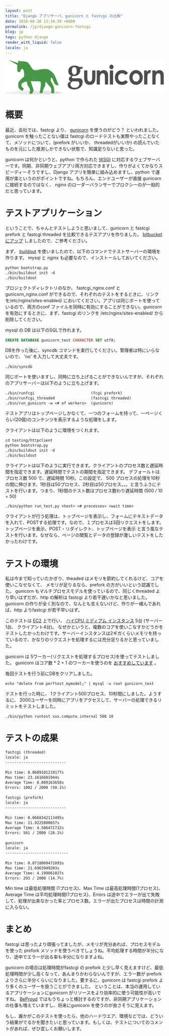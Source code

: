 ```yaml
---
layout: post
title: "Django アプリサーバ、gunicorn と fastcgi の比較"
date: 2010-08-28 13:34:39 +0000
permalink: /jp/django-gunicorn-fastcgi
blog: jp
tags: python django
render_with_liquid: false
locale: ja
---
```


![image](/assets/images/624/large_gunicorn_big.png)

# 概要

最近、会社では、fastcgi より、 [gunicorn](http://gunicorn.org/) を使うのがどう？
といわれました。gunicorn を触ったことない僕は fastcgi
のロードテストも実際やったことなくて、メソッドについて、(prefork
がいいか、 threadedがいいか) の読んでいたものを元にした推測しかできない状態で、知識足りないと思った。

gunicorn は何かというと、python で作られた
[WSGI](http://ja.wikipedia.org/wiki/Web_Server_Gateway_Interface)
に対応するウェブサーバーです。同期、非同期ウェブアプリ両方対応できますし、作りがよくてかなりスピーディーそうですし、Django
アプリを簡単に組み込めますし、python で運用が楽というのがポイントですね。もちろん、エンドユーザーが直接 gunicorn
に接続するのではなく、 nginx のローダーバランサーでプロクシーのが一般的だと思っています。

# テストアプリケーション

ということで、ちゃんとテストしようと思いまして、gunicorn と fastcgi prefork と fastcgi threaded
を比較できるテスアプリを作りました。 [bitbucket
にアップ](http://bitbucket.org/IanLewis/gunicorn-test)
しましたので、ご参考ください。

まず、 [buildout](http://www.buildout.org/)
を使いましたので、以下のコマンドでテストサーバーの環境を作ります。
mysql と nginx も必要なので、インストールしておいてください。

```text
python bootstrap.py
./bin/buildout init -d
./bin/buildout
```

プロジェクトディレクトリのなか、 fastcgi_nginx.conf と gunicorn_nginx.conf
ができるので、それぞれのテストをするときに、リンクを/etc/nginx/sites-enabled/
においてください。アプリは同じポートを使っているので、両方のconf ファイルを同時に有効にすることができない。gunicorn
を有効にするときに、まず、fastcgi のリンクを /etc/nginx/sites-enabled/
から削除してください。

mysql の DB は以下のSQLで作れます。

```sql
CREATE DATABASE gunicorn_test CHARACTER SET utf8;
```

DBを作った後に、syncdb コマンドを実行してください。管理者は特にいらないので、 'no' を入力して大丈夫です。

```text
./bin/syncdb
```

同じポートを使いますし、同時に立ち上げることができないんですが、それぞれのアプリサーバーは以下のように立ち上げます。

```text
./bin/runfcgi                         (fcgi prefork)
./bin/runfcgi_threaded                (fastcgi threaded)
./bin/run_gunicorn -w <# of workers>  (gunicorn)
```

テストアプリはトップページしかなくて、一つのフォームを持って、一ページくらい(20個)のコンテンツを表示するような処理をします。

クライアントは以下のように環境をつくれます。

```text
cd testing/httpclient
python bootstrap.py
./bin/buildout init -d
./bin/buildout
```

クライアントは以下のように実行できます。クライアントのプロセス数と遅延時間を指定できます。遅延時間でテストの期間を指定できます。
デフォールトはプロセス数 500 で、遅延時間 10秒。この設定で、 500
プロセスの処理を10秒の間に伸びます。1秒目は50プロセス、2秒目は50プロセス。。。と言うふうにテストを行います。つまり、1秒間のテスト数はプロセス数わり遅延時間
(500 / 10 = 50)

```text
./bin/python run_test.py <host> <# processes> <wait time>
```

クライアントが行う処理は、トップページを表示し、フォームにテキストデータを入れて、POSTする処理です。なので、１プロセスは3回リクエストをします。
トップページを表示、POST・リダイレクト、トップページを表示
と言う風なテストを行います。なぜなら、ページの閲覧とデータの登録が激しいテストをしたかったわけです。

# テストの環境

私は今まで知っていたかぎり、theaded はメモリを節約してくれるけど、コアを使いこなせなくて、 メモリが足りるなら、prefork
の方がいいという認識でした。 gunicorn もマルチプロセスモデルを使っているので、同じくthreaded
より早いはずだが、http の解析は fastcgi より若干遅いかなと思いました。gunicorn
の作りが全く別なので、なんとも言えないけど、作りが一緒んであれば、http よりfastcgi が若干早いはず。

このテストは [EC2](http://aws.amazon.com/jp/ec2/) 上で行い、 [ハイCPU ミディアム
インスタンス](http://aws.amazon.com/jp/ec2/instance-types/) 5台
(サーバー1台、 クライアント4台)。
なぜかというと、複数のコアを使いこなすかどうかをテストしたかったわけです。サーバーインスタンスは2ギガくらいメモリを持っているので、かなりのリクエストを処理するには充分足りるかと思っていました。

gunicorn は 5ワーカー(リクエストを処理するプロセス)を使ってテストしました。 gunicorn はコア数 \* 2 + 1
のワーカーを使うのを
[おすすめしています](http://gunicorn.org/design.html#how-many-workers)
。

毎回テストを行う前にDBをクリアしました。

```text
echo "delete from perftest_mymodel;" | mysql -u root gunicorn_test
```

テストを行った時に、 1クライアント500プロセス、10秒間にしました。ようするに、
2000ユーザーを同時にアプリをアクセスして、サーバーの処理できるリミットをテストしました。

```text
./bin/python runtest xxx.compute.internal 500 10
```

# テストの成果

```text
fastcgi (threaded)
locale: ja
---------------------------

Min time: 0.0689101219177s
Max time: 23.1616601944s
Average Time: 8.089163658s
Errors: 1002 / 2000 (50.1%)

fastcgi (prefork)
locale: ja
---------------------------

Min time: 0.0668342113495s
Max time: 21.9225800037s
Average Time: 4.586471732s
Errors: 561 / 2000 (28.1%)

gunicorn
locale: ja
----------------------------

Min time: 0.0718009471893s
Max time: 21.6963949203s
Average Time: 4.199061027s
Errors: 293 / 2000 (14.7%)
```

Min time は最低処理時間 (1プロセス)、Max Time は最高処理時間(1プロセス)、 Average Time
は平均処理時間(1プロセス)、Errors
は途中でエラーが出て失敗して、処理が出来なかった率とプロセス数。エラーが出たプロセスは時間の計測に入らない。

# まとめ

fastcgi は思ったより頑張ってましたが、メモリが充分あれば、プロセスモデルを使った prefork
メソッドを使うべきでしょうね。平均処理する時間が半分になり、途中でエラーが出る率も半分になりますよね。

gunicorn の場合は処理時間がfastcgi の prefork
と少し早く見えますけど、最低処理時間が少し高くなって、あんまりかわらないんですが、エラー数が
prefork よりさらに半分くらいになりました。要するに、gunicorn は fastcgi prefork
より多くのユーザーを扱うことができました。
ということは、本当の運用しているアプリケーションにgunicorn
がリソースをより効率的に使う可能性が高いですね。 [BeProud](http://www.beproud.jp/)
ではもうちょっと検討するのですが、非同期アプリケーションの仕事も増えていますし、将来にgunicorn
を使うのが良さそうに見えます。

もし、誰かがこのテストを使ったら、他のハードウエア、環境などでは、どういう結果がでるかを聞きたいと思っています。もしくは、テストについてのコメントがあれば、ぜひ宜しくお願いします。
